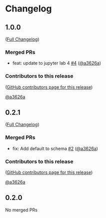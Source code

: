 # Changelog

<!-- <START NEW CHANGELOG ENTRY> -->

## 1.0.0

([Full Changelog](https://github.com/team-monolith-product/jupyterlab-sentry/compare/v0.2.1...0c2a30edf86436add78f4d12cd60cc2db6ba5d8e))

### Merged PRs

- feat: update to jupyter lab 4 [#4](https://github.com/team-monolith-product/jupyterlab-sentry/pull/4) ([@a3626a](https://github.com/a3626a))

### Contributors to this release

([GitHub contributors page for this release](https://github.com/team-monolith-product/jupyterlab-sentry/graphs/contributors?from=2022-04-12&to=2022-10-08&type=c))

[@a3626a](https://github.com/search?q=repo%3Ateam-monolith-product%2Fjupyterlab-sentry+involves%3Aa3626a+updated%3A2022-04-12..2022-10-08&type=Issues)

<!-- <END NEW CHANGELOG ENTRY> -->

## 0.2.1

([Full Changelog](https://github.com/team-monolith-product/jupyterlab-sentry/compare/v0.2.0...5a0593d34d657e47226b4e73202b9b40ec4d04a6))

### Merged PRs

- fix: Add default to schema [#2](https://github.com/team-monolith-product/jupyterlab-sentry/pull/2) ([@a3626a](https://github.com/a3626a))

### Contributors to this release

([GitHub contributors page for this release](https://github.com/team-monolith-product/jupyterlab-sentry/graphs/contributors?from=2022-04-12&to=2022-04-12&type=c))

[@a3626a](https://github.com/search?q=repo%3Ateam-monolith-product%2Fjupyterlab-sentry+involves%3Aa3626a+updated%3A2022-04-12..2022-04-12&type=Issues)

## 0.2.0

No merged PRs
